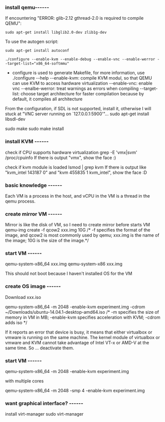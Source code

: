 ### install qemu------
If encountering "ERROR: glib-2.12 gthread-2.0 is required to compile QEMU":

    sudo apt-get install libglib2.0-dev zlib1g-dev

To use the autogen script:
    
    sudo apt-get install autoconf
    
    ./configure --enable-kvm --enable-debug --enable-vnc --enable-werror --target-list="x86_64-softmmu"

- configure is used to generate Makefile, for more information, use ./configure --help
--enable-kvm: compile KVM modul, so that QEMU can use KVM to access hardware virtualization
--enable-vnc: enable vnc
--enalbe-werror: treat warnings as errors when compiling
--target-list: choose target architecture for faster compilation because by default, it compiles all architecture

From the configuration, if SDL is not supported, install it, otherwise I will stuck at "VNC server running on `127.0.0.1:5900'"... 
  sudo apt-get install libsdl-dev

  sudo make 
  sudo make install

### install KVM ------
check if CPU supports hardware virtualization
  grep -E 'vmx|svm' /proc/cpuinfo
If there is output "vmx", show the face :)

check if kvm module is loaded
  lsmod | grep kvm
If there is output like "kvm_intel 143187 0" and "kvm 455835 1 kvm_intel", show the face :D

### basic knowledge ------
Each VM is a process in the host, and vCPU in the VM is a thread in the qemu process.

### create mirror VM ------
Mirror is like the disk of VM, so I need to create mirror before starts VM
  qemu-img create -f qcow2 xxx.img 10G
/* -f specifies the format of the image, and qcow2 is most commonly used by qemu;
  xxx.img is the name of the image;
10G is the size of the image.*/

### start VM ------
  qemu-system-x86_64 xxx.img
  qemu-system-x86 xxx.img

This should not boot because I haven't installed OS for the VM

### create OS image ------
Download xxx.iso

  qemu-system-x86_64 -m 2048 -enable-kvm experiment.img -cdrom ~/Downloads/ubuntu-14.04.1-desktop-amd64.iso
/* -m specifies the size of memory in VM in MB;
-enable-kvm specifies acceleration with KVM;
-cdrom adds iso */

If it reports an error that device is busy, it means that either virtualbox or vmware is running on the same machine. The kernel module of virtualbox or vmware and KVM cannot take advantage of Intel VT-x or AMD-V at the same time. So ... deactivate them.

### start VM ------
  qemu-system-x86_64 -m 2048 -enable-kvm experiment.img

with multiple cores

  qemu-system-x86_64 -m 2048 -smp 4 -enable-kvm experiment.img

### want graphical interface? ------
  install virt-manager
  sudo virt-manager

